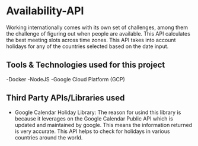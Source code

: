 # Availability-API
Working internationally comes with its own set of challenges, among them the challenge of figuring out when people are available.  This API calculates the best meeting slots across time zones. This API takes into account holidays for any of the countries selected based on the date input.

## Tools & Technologies used for this project
-Docker
-NodeJS
-Google Cloud Platform (GCP)

## Third Party APIs/Libraries used
- Google Calendar Holiday Library: The reason for usind this library is because it leverages on the Google Calendar Public API which is updated and maintained by google.
This means the information returned is very accurate. This API helps to check for holidays in various countries around the world.
